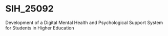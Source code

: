# SIH_25092
Development of a Digital Mental Health and Psychological Support System for Students in Higher Education
